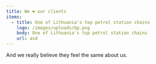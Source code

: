 ```yaml
---
title: We ❤️ our clients
items:
  - title: One of Lithuania's top petrol station chains
    logo: /images/uploads/bp.png
    body: One of Lithuania's top petrol station chains
    url: asd
---
```

And we really believe they feel the same about us.